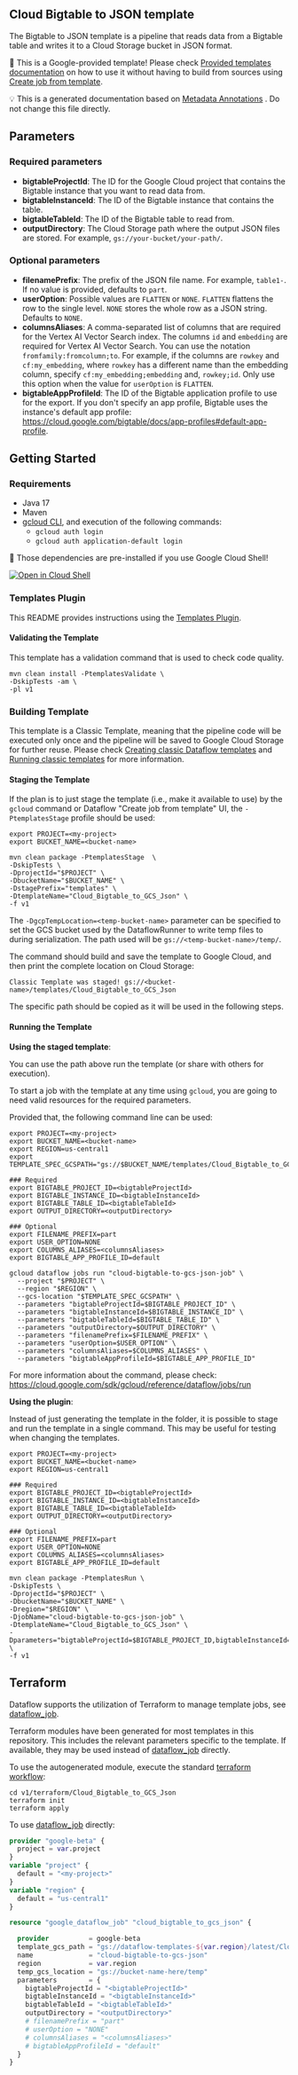 
Cloud Bigtable to JSON template
---
The Bigtable to JSON template is a pipeline that reads data from a Bigtable table
and writes it to a Cloud Storage bucket in JSON format.


:memo: This is a Google-provided template! Please
check [Provided templates documentation](https://cloud.google.com/dataflow/docs/guides/templates/provided/bigtable-to-json)
on how to use it without having to build from sources using [Create job from template](https://console.cloud.google.com/dataflow/createjob?template=Cloud_Bigtable_to_GCS_Json).

:bulb: This is a generated documentation based
on [Metadata Annotations](https://github.com/GoogleCloudPlatform/DataflowTemplates/blob/main/contributor-docs/code-contributions.md#metadata-annotations)
. Do not change this file directly.

## Parameters

### Required parameters

* **bigtableProjectId**: The ID for the Google Cloud project that contains the Bigtable instance that you want to read data from.
* **bigtableInstanceId**: The ID of the Bigtable instance that contains the table.
* **bigtableTableId**: The ID of the Bigtable table to read from.
* **outputDirectory**: The Cloud Storage path where the output JSON files are stored. For example, `gs://your-bucket/your-path/`.

### Optional parameters

* **filenamePrefix**: The prefix of the JSON file name. For example, `table1-`. If no value is provided, defaults to `part`.
* **userOption**: Possible values are `FLATTEN` or `NONE`. `FLATTEN` flattens the row to the single level. `NONE` stores the whole row as a JSON string. Defaults to `NONE`.
* **columnsAliases**: A comma-separated list of columns that are required for the Vertex AI Vector Search index. The columns `id` and `embedding` are required for Vertex AI Vector Search. You can use the notation `fromfamily:fromcolumn;to`. For example, if the columns are `rowkey` and `cf:my_embedding`, where `rowkey` has a different name than the embedding column, specify `cf:my_embedding;embedding` and, `rowkey;id`. Only use this option when the value for `userOption` is `FLATTEN`.
* **bigtableAppProfileId**: The ID of the Bigtable application profile to use for the export. If you don't specify an app profile, Bigtable uses the instance's default app profile: https://cloud.google.com/bigtable/docs/app-profiles#default-app-profile.



## Getting Started

### Requirements

* Java 17
* Maven
* [gcloud CLI](https://cloud.google.com/sdk/gcloud), and execution of the
  following commands:
  * `gcloud auth login`
  * `gcloud auth application-default login`

:star2: Those dependencies are pre-installed if you use Google Cloud Shell!

[![Open in Cloud Shell](http://gstatic.com/cloudssh/images/open-btn.svg)](https://console.cloud.google.com/cloudshell/editor?cloudshell_git_repo=https%3A%2F%2Fgithub.com%2FGoogleCloudPlatform%2FDataflowTemplates.git&cloudshell_open_in_editor=v1/src/main/java/com/google/cloud/teleport/bigtable/BigtableToJson.java)

### Templates Plugin

This README provides instructions using
the [Templates Plugin](https://github.com/GoogleCloudPlatform/DataflowTemplates/blob/main/contributor-docs/code-contributions.md#templates-plugin).

#### Validating the Template

This template has a validation command that is used to check code quality.

```shell
mvn clean install -PtemplatesValidate \
-DskipTests -am \
-pl v1
```

### Building Template

This template is a Classic Template, meaning that the pipeline code will be
executed only once and the pipeline will be saved to Google Cloud Storage for
further reuse. Please check [Creating classic Dataflow templates](https://cloud.google.com/dataflow/docs/guides/templates/creating-templates)
and [Running classic templates](https://cloud.google.com/dataflow/docs/guides/templates/running-templates)
for more information.

#### Staging the Template

If the plan is to just stage the template (i.e., make it available to use) by
the `gcloud` command or Dataflow "Create job from template" UI,
the `-PtemplatesStage` profile should be used:

```shell
export PROJECT=<my-project>
export BUCKET_NAME=<bucket-name>

mvn clean package -PtemplatesStage  \
-DskipTests \
-DprojectId="$PROJECT" \
-DbucketName="$BUCKET_NAME" \
-DstagePrefix="templates" \
-DtemplateName="Cloud_Bigtable_to_GCS_Json" \
-f v1
```

The `-DgcpTempLocation=<temp-bucket-name>` parameter can be specified to set the GCS bucket used by the DataflowRunner to write
temp files to during serialization. The path used will be `gs://<temp-bucket-name>/temp/`.

The command should build and save the template to Google Cloud, and then print
the complete location on Cloud Storage:

```
Classic Template was staged! gs://<bucket-name>/templates/Cloud_Bigtable_to_GCS_Json
```

The specific path should be copied as it will be used in the following steps.

#### Running the Template

**Using the staged template**:

You can use the path above run the template (or share with others for execution).

To start a job with the template at any time using `gcloud`, you are going to
need valid resources for the required parameters.

Provided that, the following command line can be used:

```shell
export PROJECT=<my-project>
export BUCKET_NAME=<bucket-name>
export REGION=us-central1
export TEMPLATE_SPEC_GCSPATH="gs://$BUCKET_NAME/templates/Cloud_Bigtable_to_GCS_Json"

### Required
export BIGTABLE_PROJECT_ID=<bigtableProjectId>
export BIGTABLE_INSTANCE_ID=<bigtableInstanceId>
export BIGTABLE_TABLE_ID=<bigtableTableId>
export OUTPUT_DIRECTORY=<outputDirectory>

### Optional
export FILENAME_PREFIX=part
export USER_OPTION=NONE
export COLUMNS_ALIASES=<columnsAliases>
export BIGTABLE_APP_PROFILE_ID=default

gcloud dataflow jobs run "cloud-bigtable-to-gcs-json-job" \
  --project "$PROJECT" \
  --region "$REGION" \
  --gcs-location "$TEMPLATE_SPEC_GCSPATH" \
  --parameters "bigtableProjectId=$BIGTABLE_PROJECT_ID" \
  --parameters "bigtableInstanceId=$BIGTABLE_INSTANCE_ID" \
  --parameters "bigtableTableId=$BIGTABLE_TABLE_ID" \
  --parameters "outputDirectory=$OUTPUT_DIRECTORY" \
  --parameters "filenamePrefix=$FILENAME_PREFIX" \
  --parameters "userOption=$USER_OPTION" \
  --parameters "columnsAliases=$COLUMNS_ALIASES" \
  --parameters "bigtableAppProfileId=$BIGTABLE_APP_PROFILE_ID"
```

For more information about the command, please check:
https://cloud.google.com/sdk/gcloud/reference/dataflow/jobs/run


**Using the plugin**:

Instead of just generating the template in the folder, it is possible to stage
and run the template in a single command. This may be useful for testing when
changing the templates.

```shell
export PROJECT=<my-project>
export BUCKET_NAME=<bucket-name>
export REGION=us-central1

### Required
export BIGTABLE_PROJECT_ID=<bigtableProjectId>
export BIGTABLE_INSTANCE_ID=<bigtableInstanceId>
export BIGTABLE_TABLE_ID=<bigtableTableId>
export OUTPUT_DIRECTORY=<outputDirectory>

### Optional
export FILENAME_PREFIX=part
export USER_OPTION=NONE
export COLUMNS_ALIASES=<columnsAliases>
export BIGTABLE_APP_PROFILE_ID=default

mvn clean package -PtemplatesRun \
-DskipTests \
-DprojectId="$PROJECT" \
-DbucketName="$BUCKET_NAME" \
-Dregion="$REGION" \
-DjobName="cloud-bigtable-to-gcs-json-job" \
-DtemplateName="Cloud_Bigtable_to_GCS_Json" \
-Dparameters="bigtableProjectId=$BIGTABLE_PROJECT_ID,bigtableInstanceId=$BIGTABLE_INSTANCE_ID,bigtableTableId=$BIGTABLE_TABLE_ID,outputDirectory=$OUTPUT_DIRECTORY,filenamePrefix=$FILENAME_PREFIX,userOption=$USER_OPTION,columnsAliases=$COLUMNS_ALIASES,bigtableAppProfileId=$BIGTABLE_APP_PROFILE_ID" \
-f v1
```

## Terraform

Dataflow supports the utilization of Terraform to manage template jobs,
see [dataflow_job](https://registry.terraform.io/providers/hashicorp/google/latest/docs/resources/dataflow_job).

Terraform modules have been generated for most templates in this repository. This includes the relevant parameters
specific to the template. If available, they may be used instead of
[dataflow_job](https://registry.terraform.io/providers/hashicorp/google/latest/docs/resources/dataflow_job)
directly.

To use the autogenerated module, execute the standard
[terraform workflow](https://developer.hashicorp.com/terraform/intro/core-workflow):

```shell
cd v1/terraform/Cloud_Bigtable_to_GCS_Json
terraform init
terraform apply
```

To use
[dataflow_job](https://registry.terraform.io/providers/hashicorp/google/latest/docs/resources/dataflow_job)
directly:

```terraform
provider "google-beta" {
  project = var.project
}
variable "project" {
  default = "<my-project>"
}
variable "region" {
  default = "us-central1"
}

resource "google_dataflow_job" "cloud_bigtable_to_gcs_json" {

  provider          = google-beta
  template_gcs_path = "gs://dataflow-templates-${var.region}/latest/Cloud_Bigtable_to_GCS_Json"
  name              = "cloud-bigtable-to-gcs-json"
  region            = var.region
  temp_gcs_location = "gs://bucket-name-here/temp"
  parameters        = {
    bigtableProjectId = "<bigtableProjectId>"
    bigtableInstanceId = "<bigtableInstanceId>"
    bigtableTableId = "<bigtableTableId>"
    outputDirectory = "<outputDirectory>"
    # filenamePrefix = "part"
    # userOption = "NONE"
    # columnsAliases = "<columnsAliases>"
    # bigtableAppProfileId = "default"
  }
}
```
